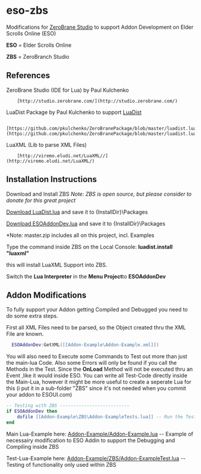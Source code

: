 eso-zbs
=======

Modifications for [ZeroBrane Studio](http://studio.zerobrane.com/) to support Addon Development on Elder Scrolls Online (ESO)

**ESO** = Elder Scrolls Online

**ZBS** = ZeroBranch Studio

## References

ZeroBrane Studio  (IDE for Lua) by Paul Kulchenko

        [http://studio.zerobrane.com/](http://studio.zerobrane.com/) 
        
LuaDist Package by Paul Kulchenko to support [LuaDist](http://luadist.org/)

        [https://github.com/pkulchenko/ZeroBranePackage/blob/master/luadist.lua](https://github.com/pkulchenko/ZeroBranePackage/blob/master/luadist.lua)
        
LuaXML  (Lib to parse XML Files) 

        [http://viremo.eludi.net/LuaXML//](http://viremo.eludi.net/LuaXML/)
        

## Installation Instructions

Download and Install ZBS
*Note: ZBS is open source, but please consider to donate for this great project*

[Download LuaDist.lua](https://github.com/pkulchenko/ZeroBranePackage/blob/master/luadist.lua) and save it to {InstallDir}\Packages

[Download ESOAddonDev.lua](https://github.com/farangkao/eso-zbs/archive/master.zip) and save it to {InstallDir}\Packages

*Note: master.zip includes all on this project, incl. Examples

Type the command inside ZBS on the Local Console:
**luadist.install "luaxml"**

this will install LuaXML Support into ZBS.

Switch the **Lua Interpreter** in the **Menu Project**to **ESOAddonDev**


## Addon Modifications

To fully support your Addon getting Compiled and Debugged you need to do some extra steps.

First all XML Files need to be parsed, so the Object created thru the XML File are known.

```lua
  ESOAddonDev:GetXML([[Addon-Example\Addon-Example.xml]]) 
```

You will also need to Execute some Commands to Test out more than just the main-lua Code.
Also some Errors will only be found if you call the Methods in the Test.
Since the **OnLoad** Method will not be executed thru an Event ,like it would inside ESO.
You can write all Test-Code directly inside the Main-Lua, however it might be more
useful to create a seperate Lua for this (i put it in a sub-folder "ZBS" since it's not needed when
you commit your addon to ESOUI.com)

```lua
-- Testing with ZBS --------------------------
if ESOAddonDev then
    dofile [[Addon-Example\ZBS\Addon-ExampleTests.lua]] -- Run the Tests to confirm your Code works
end
```

Main Lua-Example here:
[Addon-Example/Addon-Example.lua](Addon-Example/Addon-Example.lua) -- Example of necessairy modification to ESO Addin to
support the Debugging and Compiling inside ZBS

Test-Lua-Example here:
[Addon-Example/ZBS/Addon-ExampleTest.lua](Addon-Example/ZBS/Addon-ExampleTest.lua)  -- Testing of functionality only used within ZBS

